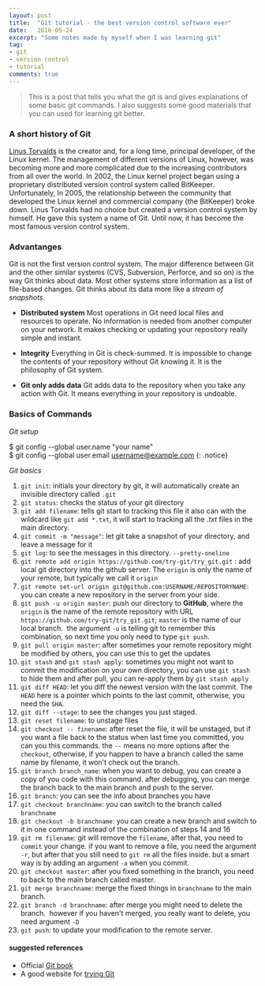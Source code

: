 ```yaml
---
layout: post
title:  "Git tutorial - the best version control software ever"
date:   2016-05-24
excerpt: "Some notes made by myself when I was learning git"
tag:
- git 
- version control 
- tutorial 
comments: true
---
```


> This is a post that tells you what the git is and gives explanations of some basic git commands.
> I also suggests some good materials that you can used for learning git better.

### A short history of Git

[Linus Torvalds](https://en.wikipedia.org/wiki/Linus_Torvalds) is the creator and, for a long time,
principal developer, of the Linux kernel. The management of different versions of Linux, however, was
becoming more and more complicated due to the increasing contributors from all over the world. In
2002, the Linux kernel project began using a proprietary distributed version control system called
BitKeeper. Unfortunately, In 2005, the relationship between the community that developed the Linux
kernel and commercial company (the BitKeeper) broke down. Linus Torvalds had no choice but created a
version control system by himself. He gave this system a name of Git. Until now, it has become the
most famous version control system.

### Advantanges

Git is not the first version control system. The major difference between Git and the other similar
systems (CVS, Subversion, Perforce, and so on) is the way Git thinks about data. Most other systems
store information as a list of file-based changes. Git thinks about its data more like a *stream of
snapshots*.

+ **Distributed system**
Most operations in Git need local files and resources to operate. No information is needed from
another computer on your network. It makes checking or updating your repository really simple and
instant.

+ **Integrity**
Everything in Git is check-summed. It is impossible to change the contents of your repository
without Git knowing it. It is the philosophy of Git system.

+ **Git only adds data**
Git adds data to the repository when you take any action with Git. It means everything in your
repository is undoable.

### Basics of Commands

*Git setup*

$ git config --global user.name "your name"  
$ git config --global user.email username@example.com
{: .notice}

*Git basics*

1. `git init`: initials your directory by git, it will automatically create an invisible directory
called `.git`
1. `git status`: checks the status of your git directory
1. `git add filename`: tells git start to tracking this file it also can with the wildcard like `git
add *.txt`, it will start to tracking all the *.txt* files in the main directory.
1. `git commit -m "message"`: let git take a snapshot of your directory, and leave a message for it
1. `git log`: to see the messages in this directory. `--pretty-oneline`
1. `git remote add origin https://github.com/try-git/try_git.git` : add local git directory into the
github server. The `origin` is only the name of your remote, but typically we call it `origin`
1. `git remote set-url origin git@github.com:USERNAME/REPOSITORYNAME`: you can create a new
repository in the server from your side.
1. `git push -u origin master`: push our directory to **GitHub**, where the `origin` is the name of
the remote repository with URL `https://github.com/try-git/try_git.git`; `master` is the name of our
local branch.  the argument `-u` is telling git to remember this combination, so next time you only
need to type `git push`.
1. `git pull origin master`: after sometimes your remote repository might be modified by others, you
can use this to get the updates
1. `git stash` and `git stash apply`: sometimes you might not want to commit the modification on
your own directory, you can use `git stash` to hide them and after pull, you can re-apply them by
`git stash apply`
1. `git diff HEAD`: let you diff the newest version with the last commit. The `HEAD` here is a
pointer which points to the last commit, otherwise, you need the `SHA`. 
1. `git diff --stage`: to see the changes you just staged.
1. `git reset filename`: to unstage files
1. `git checkout -- finename`: after reset the file, it will be unstaged, but if you want a file
back to the status when last time you committed, you can you this commands. the `--` means no more
options after the `checkout`, otherwise, if you happen to have a branch called the same name by
filename, it won't check out the branch.
1. `git branch branch_name`: when you want to debug, you can create a copy of you code with this
command. after debugging, you can merge the branch back to the main branch and push to the server. 
1. `git branch`: you can see the info about branches you have
1. `git checkout branchname`: you can switch to the branch called `branchname`
1. `git checkout -b branchname`: you can create a new branch and switch to it in one command instead
of the combination of steps 14 and 16
1. `git rm filename`: git will remove the `filename`, after that, you need to `commit` your change.
if you want to remove a file, you need the argument `-r`, but after that you still need to `git rm`
all the files inside. but a smart way is by adding an argument `-a` when you commit.  
1. `git checkout master`: after you fixed something in the branch, you need to back to the main
branch called master.
1. `git merge branchname`: merge the fixed things in `branchname` to the main branch.
1. `git branch -d branchname`: after merge you might need to delete the branch.  however if you
haven't merged, you really want to delete, you need argument `-D`
1. `git push`: to update your modification to the remote server.

#### suggested references
+ Official [Git book](http://git-scm.com/book/en/v2)
+ A good website for [trying Git](https://try.github.io/levels/1/challenges/1)
